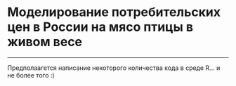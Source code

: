 # Моделирование потребительских цен в  России на мясо птицы в живом весе
--------
Предполаагется написание некоторого количества кода в среде R...
и не более того :)
